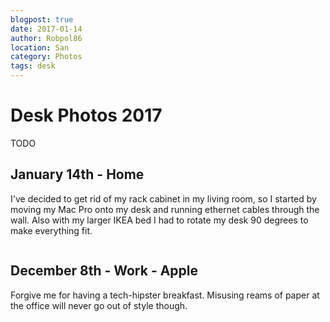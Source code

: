 ```yaml
---
blogpost: true
date: 2017-01-14
author: Robpol86
location: San
category: Photos
tags: desk
---
```


# Desk Photos 2017

TODO

## January 14th - Home

I've decided to get rid of my rack cabinet in my living room, so I started by moving my Mac Pro onto my desk and running ethernet cables through the wall. Also with my larger IKEA bed I had to rotate my desk 90 degrees to make everything fit.

```{imgur-image} XyxP23P
```

## December 8th - Work - Apple

Forgive me for having a tech-hipster breakfast. Misusing reams of paper at the office will never go out of style though.

```{imgur-image} 8h3ruSH
```
